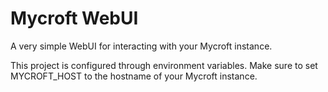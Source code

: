 # Mycroft WebUI
A very simple WebUI for interacting with your Mycroft instance.

This project is configured through environment variables. Make sure to set MYCROFT_HOST to the hostname of your Mycroft instance.
